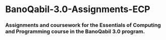 ﻿# BanoQabil-3.0-Assignments-ECP
### Assignments and coursework for the Essentials of Computing and Programming course in the BanoQabil 3.0 program.

